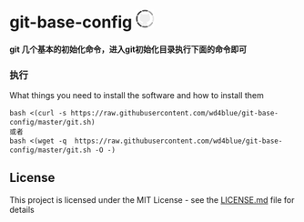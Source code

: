 # git-base-config <img src="./git.png" width="32"> 


#### git 几个基本的初始化命令，进入git初始化目录执行下面的命令即可


### 执行

What things you need to install the software and how to install them

```
bash <(curl -s https://raw.githubusercontent.com/wd4blue/git-base-config/master/git.sh)
或者
bash <(wget -q  https://raw.githubusercontent.com/wd4blue/git-base-config/master/git.sh -O -)
```

## License

This project is licensed under the MIT License - see the [LICENSE.md](LICENSE.md) file for details


